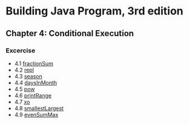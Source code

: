 # Building Java Program, 3rd edition

## Chapter 4: Conditional Execution

### Excercise
+ 4.1  [fractionSum](fractionSum.java)
+ 4.2  [repl](repl.java)
+ 4.3  [season](season.java)
+ 4.4  [daysInMonth](daysInMonth.java)
+ 4.5  [pow](pow.java)
+ 4.6  [printRange](printRange.java)
+ 4.7  [xo](xo.java)
+ 4.8  [smallestLargest](smallestLargest.java)
+ 4.9  [evenSumMax](evenSumMax.java)

